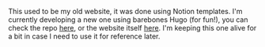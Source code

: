This used to be my old website, it was done using Notion templates. I'm currently developing a new one using barebones Hugo (for fun!), you can check the repo [here](https://github.com/gabravacci/gabespace), or the website itself [here](https://gabravacci.github.io/gabespace/). I'm keeping this one alive for a bit in case I need to use it for reference later.
